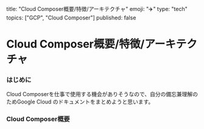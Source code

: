 title: "Cloud Composer概要/特徴/アーキテクチャ"
emoji: "✈️"
type: "tech"
topics: ["GCP", "Cloud Composer"]
published: false

# Cloud Composer概要/特徴/アーキテクチャ

### はじめに
Cloud Composerを仕事で使用する機会がありそうなので、自分の備忘兼理解のためGoogle Cloud のドキュメントをまとめようと思います。

### Cloud Composer概要

